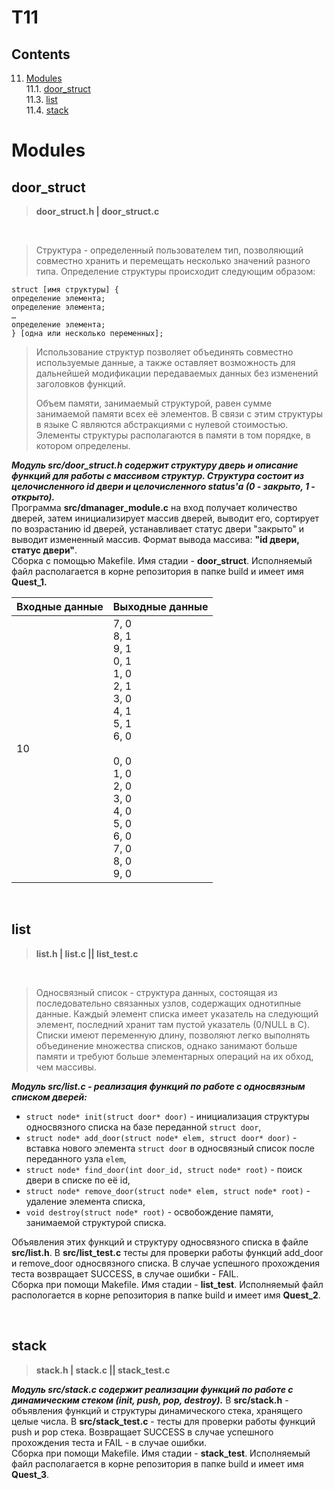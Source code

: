# T11


## Contents
11. [Modules](#modules) \
 11.1. [door_struct](#door_struct) \
 11.3. [list](#list) \
 11.4. [stack](#stack) 


# Modules

## door_struct

>**door_struct.h | door_struct.c** 

<br/>

>Структура - определенный пользователем тип, позволяющий совместно хранить и перемещать несколько значений разного типа. Определение структуры происходит следующим образом:

    struct [имя структуры] {
    определение элемента;
    определение элемента;
    …
    определение элемента;
    } [одна или несколько переменных];

>Использование структур позволяет объединять совместно используемые данные, а также оставляет возможность для дальнейшей модификации передаваемых данных без изменений заголовков функций.
>
>Объем памяти, занимаемый структурой, равен сумме занимаемой памяти всех её элементов. В связи с этим структуры в языке С являются абстракциями с нулевой стоимостью. Элементы структуры располагаются в памяти в том порядке, в котором определены.


***Модуль src/door_struct.h содержит структуру дверь и описание функций для работы с массивом структур. Структура состоит из целочисленного id двери и целочисленного status'а (0 - закрыто, 1 - открыто).***
<br/>Программа **src/dmanager_module.c** на вход получает количество дверей, затем инициализирует массив дверей, выводит его, сортирует по возрастанию id дверей, устанавливает статус двери "закрыто" и выводит измененный массив. Формат вывода массива: **"id двери, статус двери"**. <br/>Сборка с помощью Makefile. Имя стадии - **door_struct**. Исполняемый файл располагается в корне репозитория в папке build и имеет имя **Quest_1.**

| Входные данные | Выходные данные |
| ----- | ----- |
| 10 | 7, 0<br/>8, 1<br/>9, 1<br/>0, 1<br/>1, 0<br/>2, 1<br/>3, 0<br/>4, 1<br/>5, 1<br/>6, 0<br/><br/>0, 0<br/>1, 0<br/>2, 0<br/>3, 0<br/>4, 0<br/>5, 0<br/>6, 0<br/>7, 0<br/>8, 0<br/>9, 0 |

<br/>


## list

>**list.h | list.c || list_test.c** 

<br/>

>Односвязный список - структура данных, состоящая из последовательно связанных узлов, содержащих однотипные данные. Каждый элемент списка имеет указатель на следующий элемент, последний хранит там пустой указатель (0/NULL в C). Списки имеют переменную длину, позволяют легко выполнять объединение множества списков, однако занимают больше памяти и требуют больше элементарных операций на их обход, чем массивы.




***Модуль src/list.c - реализация функций по работе с односвязным списком дверей:***
- `struct node* init(struct door* door)` - инициализация структуры односвязного списка на базе переданной `struct door`,
- `struct node* add_door(struct node* elem, struct door* door)` - вставка нового элемента `struct door` в односвязный список после переданного узла `elem`, 
- `struct node* find_door(int door_id, struct node* root)` - поиск двери в списке по её id, 
- `struct node* remove_door(struct node* elem, struct node* root)` - удаление элемента списка, 
- `void destroy(struct node* root)` - освобождение памяти, занимаемой структурой списка. 

Объявления этих функций и структуру односвязного списка в файле **src/list.h**. 
В **src/list_test.c** тесты для проверки работы функций add_door и remove_door односвязного списка. В случае успешного прохождения теста возвращает SUCCESS, в случае ошибки - FAIL. <br/>Сборка при помощи Makefile. Имя стадии - **list_test**. 
Исполняемый файл распологается в корне репозитория в папке build и имеет имя **Quest_2**.

<br/>


## stack 

>**stack.h | stack.c || stack_test.c** 

***Модуль src/stack.c содержит реализации функций по работе с динамическим стеком (init, push, pop, destroy).***
В **src/stack.h** - объявления функций и структуры динамического стека, хранящего целые числа. В **src/stack_test.c** - тесты для проверки работы функций push и pop стека. Возвращает SUCCESS в случае успешного прохождения теста и FAIL - в случае ошибки. <br/>Сборка при помощи Makefile. Имя стадии - **stack_test**. Исполняемый файл располагается в корне репозитория в папке build и имеет имя **Quest_3**.

